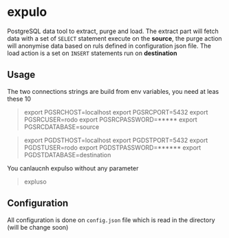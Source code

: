 # expulo
PostgreSQL data tool to extract, purge and load.
The extract part will fetch data with a set of `SELECT` statement execute on the **source**, the purge action will anonymise data based on ruls defined in configuration json file. The load action is a set on `INSERT` statements run on **destination**

## Usage

The two connections strings are build from env variables, you need at leas these 10

> export PGSRCHOST=localhost
> export PGSRCPORT=5432
> export PGSRCUSER=rodo
> export PGSRCPASSWORD=*****
> export PGSRCDATABASE=source

> export PGDSTHOST=localhost
> export PGDSTPORT=5432
> export PGDSTUSER=rodo
> export PGDSTPASSWORD=******
> export PGDSTDATABASE=destination

You canlaucnh expulso without any parameter

> expluso

## Configuration

All configuration is done on `config.json` file which is read in the directory (will be change soon)
